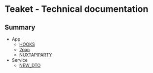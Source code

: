 # Teaket - Technical documentation
## Summary

- App
  - [HOOKS](https://libertech-fr.github.io/teaket/app/HOOKS)
  - [2pan](https://libertech-fr.github.io/teaket/app/2pan)
  - [NUXTAPIPARTY](https://libertech-fr.github.io/teaket/app/NUXTAPIPARTY)
- Service
  - [NEW_DTO](https://libertech-fr.github.io/teaket/service/NEW_DTO)
